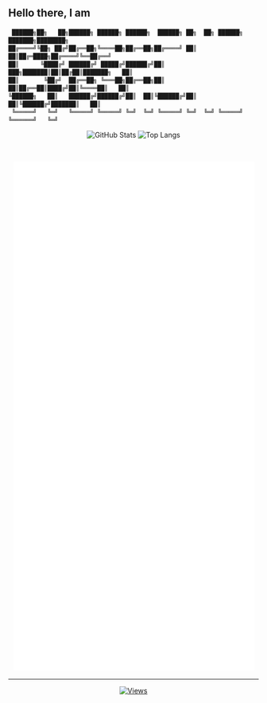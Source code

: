 ## Hello there, I am 

```                                                                                            
 ██████╗██╗   ██╗██████╗ ██████╗ ██████╗  ██████╗ ██╗  ██╗ ██████╗ ███████╗████████╗
██╔════╝╚██╗ ██╔╝██╔══██╗╚════██╗██╔══██╗██╔════╝ ██║  ██║██╔═████╗██╔════╝╚══██╔══╝
██║      ╚████╔╝ ██████╔╝ █████╔╝██████╔╝██║  ███╗███████║██║██╔██║███████╗   ██║   
██║       ╚██╔╝  ██╔══██╗ ╚═══██╗██╔══██╗██║   ██║██╔══██║████╔╝██║╚════██║   ██║   
╚██████╗   ██║   ██████╔╝██████╔╝██║  ██║╚██████╔╝██║  ██║╚██████╔╝███████║   ██║   
 ╚═════╝   ╚═╝   ╚═════╝ ╚═════╝ ╚═╝  ╚═╝ ╚═════╝ ╚═╝  ╚═╝ ╚═════╝ ╚══════╝   ╚═╝                  
```                                                                                                  

<p align="center">
    <img alt="GitHub Stats" height="165px" src="https://github-readme-stats-ichbinleoons-projects.vercel.app/api?username=cyb3rgh05t&count_private=true&show_icons=true&theme=dark&hide_border=true&hide_title=true&include_all_commits=true">
    <img alt="Top Langs" height="165px" src="https://github-readme-stats-ichbinleoons-projects.vercel.app/api/top-langs?username=cyb3rgh05t&layout=compact&hide_border=true&theme=dark">
</p>

</br>
<p align="center">
<a href="https://github.com/cyb3rgh05t" width="100%">
    <img alt="GitHub Stats Big" src="./github-metrics.svg">
</a>
</p>

---

<p align="center">
  <a href="https://github.com/cyb3rgh05t">
    <img alt="Views" src="https://komarev.com/ghpvc/?username=cyb3rgh05t&label=PROFILE+VIEWS&color=blueviolet">
  </a>
</p>
